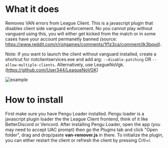 # What it does
Removes VAN errors from League Client. This is a javascript plugin that disables client side vanguard enforcement. No you cannot play without vanguard using this, you will either get kicked from the match or in some cases have your account permanetly banned (source: https://www.reddit.com/r/riotgames/comments/1f1z3ca/comment/lk3bqxd).

Note: If you want to launch the client without vanguard installed, create a shortcut for riotclientservices.exe and add arg: `--disable-patching` OR `--allow-multiple-clients`. Alternatively, use LeagueNoVgk. (https://github.com/User344/LeagueNoVGK)

![example](https://github.com/user-attachments/assets/5b723eb6-9523-42c8-b308-68aedb35959f)

# How to install
First make sure you have Pengu Loader installed. Pengu loader is a javascript plugin loader the the League Client frontend, think of it like BetterDiscord or Vencord. After installing Pengu Loader, open the app (you may need to accept UAC prompt) then go the Plugins tab and click "Open folder", drag and drop/paste **van-remover.js** in there. To initialize the plugin, you can either restart the client or refresh the client by pressing Crtl+r.
